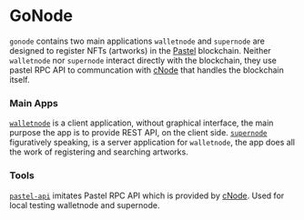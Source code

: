 # GoNode

`gonode` contains two main applications `walletnode` and `supernode` are designed to register NFTs (artworks) in the [Pastel](http://pastel.wiki/en/home) blockchain. Neither `walletnode` nor `supernode`  interact directly with the blockchain, they use pastel RPC API to communcation with [cNode](https://github.com/pastelnetwork/pastel) that handles the blockchain itself.

### Main Apps

[`walletnode`](supdernode/README.md) is a client application, without graphical interface, the main purpose the app is to provide REST API, on the client side.
[`supernode`](walletnode/README.md) figuratively speaking, is a server application for `walletnode`, the app does all the work of registering and searching artworks.


### Tools
[`pastel-api`](tools/pastel-api/README.md) imitates Pastel RPC API which is provided by [cNode](https://github.com/pastelnetwork/pastel). Used for local testing walletnode and supernode.
